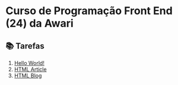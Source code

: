 <h1>Curso de Programação Front End (24) da Awari</h1>
<h2>📚 Tarefas</h2>
<ol><li><a href="tarefas/01-hello-world/index.html">Hello World!</a></li>
<li><a href="tarefas/02-html-article/index.html">HTML Article</a></li>
<li><a href="tarefas/04-blog/index.html">HTML Blog</a></li></ol>
